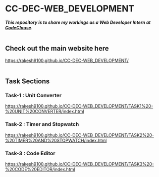 # CC-DEC-WEB_DEVELOPMENT

***This repository is to share my workings as a Web Developer Intern at [CodeClause](https://internship.codeclause.com/).***
<br><br>

## Check out the main website here

<https://rakesh9100.github.io/CC-DEC-WEB_DEVELOPMENT/>
<br><br>

## Task Sections

### Task-1 : Unit Converter

<https://rakesh9100.github.io/CC-DEC-WEB_DEVELOPMENT/TASK1%20-%20UNIT%20CONVERTER/index.html>

### Task-2 : Timer and Stopwatch

<https://rakesh9100.github.io/CC-DEC-WEB_DEVELOPMENT/TASK2%20-%20TIMER%20AND%20STOPWATCH/index.html>

### Task-3 : Code Editor

<https://rakesh9100.github.io/CC-DEC-WEB_DEVELOPMENT/TASK3%20-%20CODE%20EDITOR/index.html>
